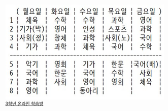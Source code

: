 <html>
  <head>
    <meta charset="utf-8">
    <meta name="viewpoint" content="width=device-width, initial-scale=1.0">
  </head>
  <body>
    <img src="1.jpg" width="500" height="300" alt="3-4반 시간표" title="3-4반 시간표">
    <a href="https://sites.google.com/on.gwedu.go.kr/2021-3">3학년 온라인 학습방</a>
  </body>
</html>
